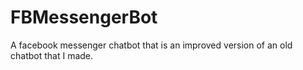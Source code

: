 # FBMessengerBot
A facebook messenger chatbot that is an improved version of an old chatbot that I made. 
